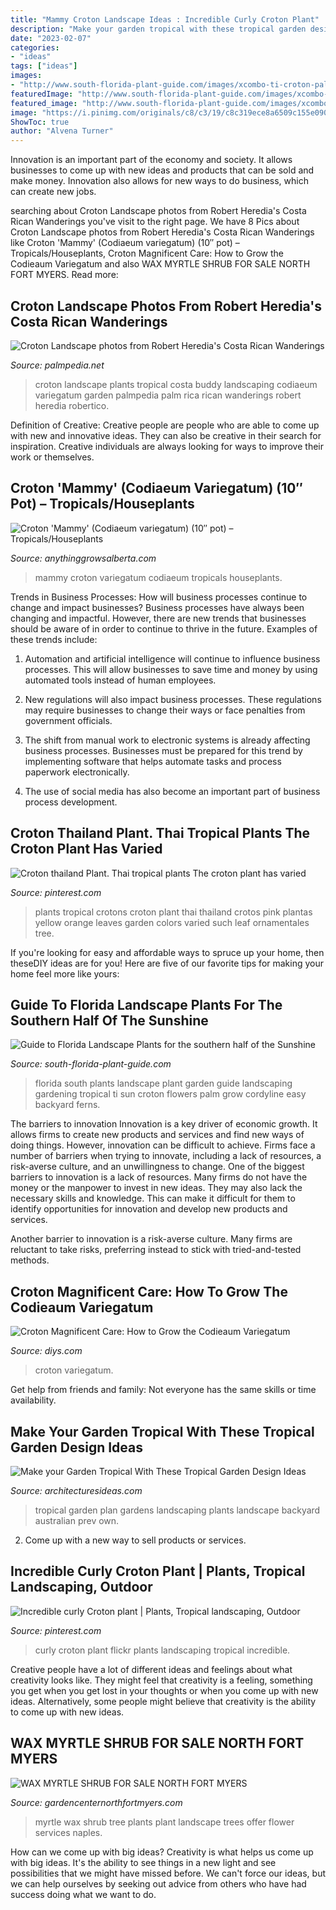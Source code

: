 ```yaml
---
title: "Mammy Croton Landscape Ideas : Incredible Curly Croton Plant"
description: "Make your garden tropical with these tropical garden design ideas"
date: "2023-02-07"
categories:
- "ideas"
tags: ["ideas"]
images:
- "http://www.south-florida-plant-guide.com/images/xcombo-ti-croton-palm.jpg.pagespeed.ic.SRBwYD7NOV.jpg"
featuredImage: "http://www.south-florida-plant-guide.com/images/xcombo-ti-croton-palm.jpg.pagespeed.ic.SRBwYD7NOV.jpg"
featured_image: "http://www.south-florida-plant-guide.com/images/xcombo-ti-croton-palm.jpg.pagespeed.ic.SRBwYD7NOV.jpg"
image: "https://i.pinimg.com/originals/c8/c3/19/c8c319ece8a6509c155e0904132ca86f.jpg"
ShowToc: true
author: "Alvena Turner"
---
```



Innovation is an important part of the economy and society. It allows businesses to come up with new ideas and products that can be sold and make money. Innovation also allows for new ways to do business, which can create new jobs.

	

		
searching about Croton Landscape photos from Robert Heredia&#039;s Costa Rican Wanderings you've visit to the right page. We have 8 Pics about Croton Landscape photos from Robert Heredia&#039;s Costa Rican Wanderings like Croton &#039;Mammy&#039; (Codiaeum variegatum) (10″ pot) – Tropicals/Houseplants, Croton Magnificent Care: How to Grow the Codieaum Variegatum and also WAX MYRTLE SHRUB FOR SALE NORTH FORT MYERS. Read more:
		
    
## Croton Landscape Photos From Robert Heredia&#039;s Costa Rican Wanderings

<img loading=lazy src="http://www.palmpedia.net/forum/attachments/12-buddy-escazu-jpg.28168/" onerror="this.onerror=null;this.src='https://tse4.mm.bing.net/th?id=OIP.NVDb_vrm06szJzaHRwDiKgHaFk&amp;pid=15.1';" alt="Croton Landscape photos from Robert Heredia&#039;s Costa Rican Wanderings">

_Source: palmpedia.net_

>croton landscape plants tropical costa buddy landscaping codiaeum variegatum garden palmpedia palm rica rican wanderings robert heredia robertico. 

	

Definition of Creative:
Creative people are people who are able to come up with new and innovative ideas. They can also be creative in their search for inspiration. Creative individuals are always looking for ways to improve their work or themselves.

    
## Croton &#039;Mammy&#039; (Codiaeum Variegatum) (10″ Pot) – Tropicals/Houseplants

<img loading=lazy src="https://anythinggrowsalberta.com/wp-content/uploads/2020/07/IMG_1402-768x1024.jpg" onerror="this.onerror=null;this.src='https://tse1.mm.bing.net/th?id=OIP.9TXz2rFL_8GRjICRusCFTwHaJ4&amp;pid=15.1';" alt="Croton &#039;Mammy&#039; (Codiaeum variegatum) (10″ pot) – Tropicals/Houseplants">

_Source: anythinggrowsalberta.com_

>mammy croton variegatum codiaeum tropicals houseplants. 

	

Trends in Business Processes: How will business processes continue to change and impact businesses?
Business processes have always been changing and impactful. However, there are new trends that businesses should be aware of in order to continue to thrive in the future. Examples of these trends include:
1. Automation and artificial intelligence will continue to influence business processes. This will allow businesses to save time and money by using automated tools instead of human employees.

2. New regulations will also impact business processes. These regulations may require businesses to change their ways or face penalties from government officials.

3. The shift from manual work to electronic systems is already affecting business processes. Businesses must be prepared for this trend by implementing software that helps automate tasks and process paperwork electronically.

4. The use of social media has also become an important part of business process development.

    
## Croton Thailand Plant. Thai Tropical Plants The Croton Plant Has Varied

<img loading=lazy src="https://s-media-cache-ak0.pinimg.com/originals/8a/36/de/8a36de069a34b8ea9e8fcf8ccd996ec6.jpg" onerror="this.onerror=null;this.src='https://tse4.mm.bing.net/th?id=OIP.RpZWDCgjGTozOMpvKj0oYwHaJ4&amp;pid=15.1';" alt="Croton thailand Plant. Thai tropical plants The croton plant has varied">

_Source: pinterest.com_

>plants tropical crotons croton plant thai thailand crotos pink plantas yellow orange leaves garden colors varied such leaf ornamentales tree. 

	

If you're looking for easy and affordable ways to spruce up your home, then theseDIY ideas are for you! Here are five of our favorite tips for making your home feel more like yours: 

    
## Guide To Florida Landscape Plants For The Southern Half Of The Sunshine

<img loading=lazy src="http://www.south-florida-plant-guide.com/images/xcombo-ti-croton-palm.jpg.pagespeed.ic.SRBwYD7NOV.jpg" onerror="this.onerror=null;this.src='https://tse2.mm.bing.net/th?id=OIP.SRBwYD7NOVsj4j4UEWoC5QHaJ4&amp;pid=15.1';" alt="Guide to Florida Landscape Plants for the southern half of the Sunshine">

_Source: south-florida-plant-guide.com_

>florida south plants landscape plant garden guide landscaping gardening tropical ti sun croton flowers palm grow cordyline easy backyard ferns. 

	

The barriers to innovation
Innovation is a key driver of economic growth. It allows firms to create new products and services and find new ways of doing things. However, innovation can be difficult to achieve. Firms face a number of barriers when trying to innovate, including a lack of resources, a risk-averse culture, and an unwillingness to change.
One of the biggest barriers to innovation is a lack of resources. Many firms do not have the money or the manpower to invest in new ideas. They may also lack the necessary skills and knowledge. This can make it difficult for them to identify opportunities for innovation and develop new products and services.

Another barrier to innovation is a risk-averse culture. Many firms are reluctant to take risks, preferring instead to stick with tried-and-tested methods.

    
## Croton Magnificent Care: How To Grow The Codieaum Variegatum

<img loading=lazy src="https://cdn.diys.com/wp-content/uploads/2020/10/Croton-Magnificent.jpg" onerror="this.onerror=null;this.src='https://tse2.mm.bing.net/th?id=OIP.LAAkIkyXHTBQAAx7W-WLwgHaJ3&amp;pid=15.1';" alt="Croton Magnificent Care: How to Grow the Codieaum Variegatum">

_Source: diys.com_

>croton variegatum. 

	

Get help from friends and family: Not everyone has the same skills or time availability.

    
## Make Your Garden Tropical With These Tropical Garden Design Ideas

<img loading=lazy src="https://architecturesideas.com/wp-content/uploads/2018/08/tropical-garden-2.jpg" onerror="this.onerror=null;this.src='https://tse1.mm.bing.net/th?id=OIP.enof1l06FFxHoNqT0UjsOgHaFj&amp;pid=15.1';" alt="Make your Garden Tropical With These Tropical Garden Design Ideas">

_Source: architecturesideas.com_

>tropical garden plan gardens landscaping plants landscape backyard australian prev own. 

	

2. Come up with a new way to sell products or services.

    
## Incredible Curly Croton Plant | Plants, Tropical Landscaping, Outdoor

<img loading=lazy src="https://i.pinimg.com/originals/c8/c3/19/c8c319ece8a6509c155e0904132ca86f.jpg" onerror="this.onerror=null;this.src='https://tse2.mm.bing.net/th?id=OIP.1YRAmpsma97_jWs8DQd-UAHaFj&amp;pid=15.1';" alt="Incredible curly Croton plant | Plants, Tropical landscaping, Outdoor">

_Source: pinterest.com_

>curly croton plant flickr plants landscaping tropical incredible. 

	

Creative people have a lot of different ideas and feelings about what creativity looks like. They might feel that creativity is a feeling, something you get when you get lost in your thoughts or when you come up with new ideas. Alternatively, some people might believe that creativity is the ability to come up with new ideas.

    
## WAX MYRTLE SHRUB FOR SALE NORTH FORT MYERS

<img loading=lazy src="https://gardencenternorthfortmyers.com/images/pages/shrub/wax-myrtle-landscape-shrub-for-sale-3.jpg" onerror="this.onerror=null;this.src='https://tse3.mm.bing.net/th?id=OIP.PDyXtSdjW0MFjZE3TN1vmgHaEo&amp;pid=15.1';" alt="WAX MYRTLE SHRUB FOR SALE NORTH FORT MYERS">

_Source: gardencenternorthfortmyers.com_

>myrtle wax shrub tree plants plant landscape trees offer flower services naples. 

	

How can we come up with big ideas?
Creativity is what helps us come up with big ideas. It's the ability to see things in a new light and see possibilities that we might have missed before. We can't force our ideas, but we can help ourselves by seeking out advice from others who have had success doing what we want to do.

